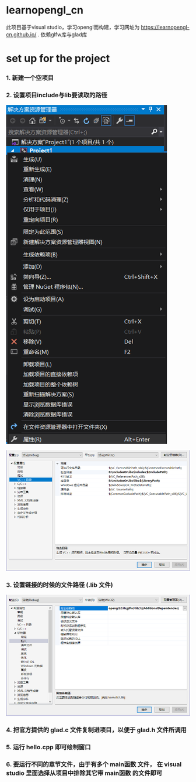 # learnopengl_cn
此项目基于visual studio，学习opengl而构建，学习网址为 https://learnopengl-cn.github.io/ . 依赖glfw库与glad库
# set up for the project
### 1. 新建一个空项目
### 2. 设置项目include与lib要读取的路径
![avatar](https://github.com/mudimingquedeyinmoujia/learnopengl_cn/blob/main/imgs/setup_1.png)

![avatar](https://github.com/mudimingquedeyinmoujia/learnopengl_cn/blob/main/imgs/setup_2.png)
### 3. 设置链接的时候的文件路径 (.lib 文件)
![avatar](https://github.com/mudimingquedeyinmoujia/learnopengl_cn/blob/main/imgs/setup_3.png)

### 4. 把官方提供的 glad.c 文件复制进项目，以便于 glad.h 文件所调用  

### 5. 运行 hello.cpp 即可绘制窗口

### 6. 要运行不同的章节文件，由于有多个 main函数 文件， 在 visual studio 里面选择从项目中排除其它带 main函数 的文件即可

